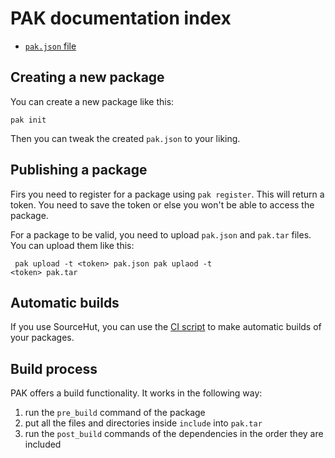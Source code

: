 
# PAK documentation index

  * [`pak.json` file](pakjson.md)
  
## Creating a new package

You can create a new package like this:

```
pak init
```

Then you can tweak the created `pak.json` to your liking.

## Publishing a package

Firs you need to register for a package using `pak register`. This will return
a token. You need to save the token or else you won't be able to access the
package.

For a package to be valid, you need to upload `pak.json` and `pak.tar` files.
You can upload them like this:

<code><pre>
pak upload -t &lt;token&gt; pak.json
pak uplaod -t &lt;token&gt; pak.tar
</pre></code>

## Automatic builds

If you use SourceHut, you can use the
[CI script](https://git.sr.ht/~mrms/paks/tree/master/item/scripts/srht-build.yml)
to make automatic builds of your packages.

## Build process

PAK offers a build functionality. It works in the following way:

1. run the `pre_build` command of the package
2. put all the files and directories inside `include` into `pak.tar`
3. run the `post_build` commands of the dependencies in the order they are included